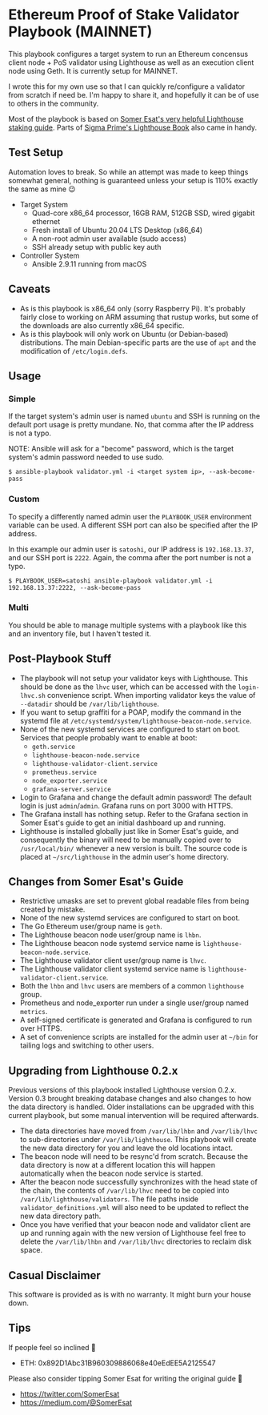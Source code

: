 Ethereum Proof of Stake Validator Playbook (MAINNET)
====================================================

This playbook configures a target system to run an Ethereum concensus client node + PoS validator using Lighthouse as well as an execution
client node using Geth. It is currently setup for MAINNET.

I wrote this for my own use so that I can quickly re/configure a validator from scratch if need be. I'm happy to share it, and hopefully it can be of use to others in the community.

Most of the playbook is based on [Somer Esat's very helpful Lighthouse staking guide](https://medium.com/@SomerEsat/guide-to-staking-on-ethereum-2-0-ubuntu-medalla-lighthouse-c6f3c34597a8). Parts of [Sigma Prime's Lighthouse Book](https://lighthouse-book.sigmaprime.io/become-a-validator-source.html) also came in handy.


Test Setup
----------
Automation loves to break. So while an attempt was made to keep things somewhat general, nothing is guaranteed unless your setup is 110% exactly the same as mine 😉

- Target System
    - Quad-core x86_64 processor, 16GB RAM, 512GB SSD, wired gigabit ethernet
    - Fresh install of Ubuntu 20.04 LTS Desktop (x86_64)
    - A non-root admin user available (sudo access)
    - SSH already setup with public key auth
- Controller System
    - Ansible 2.9.11 running from macOS


Caveats
-------
- As is this playbook is x86_64 only (sorry Raspberry Pi). It's probably fairly close to working on ARM assuming that rustup works, but some of the downloads are also currently x86_64 specific.
- As is this playbook will only work on Ubuntu (or Debian-based) distributions. The main Debian-specific parts are the use of `apt` and the modification of `/etc/login.defs`.


Usage
-----

### Simple

If the target system's admin user is named `ubuntu` and SSH is running on the default port usage is pretty mundane. No, that comma after the IP address is not a typo.

NOTE: Ansible will ask for a "become" password, which is the target system's admin password needed to use sudo.

```
$ ansible-playbook validator.yml -i <target system ip>, --ask-become-pass
```

### Custom

To specify a differently named admin user the `PLAYBOOK_USER` environment variable can be used. A different SSH port can also be specified after the IP address.

In this example our admin user is `satoshi`, our IP address is `192.168.13.37`, and our SSH port is `2222`. Again, the comma after the port number is not a typo.

```
$ PLAYBOOK_USER=satoshi ansible-playbook validator.yml -i 192.168.13.37:2222, --ask-become-pass
```

### Multi

You should be able to manage multiple systems with a playbook like this and an inventory file, but I haven't tested it.


Post-Playbook Stuff
-------------------
- The playbook will not setup your validator keys with Lighthouse. This should be done as the `lhvc` user, which can be accessed with the `login-lhvc.sh` convenience script. When importing validator keys the value of `--datadir` should be `/var/lib/lighthouse`.
- If you want to setup graffiti for a POAP, modify the command in the systemd file at `/etc/systemd/system/lighthouse-beacon-node.service`.
- None of the new systemd services are configured to start on boot. Services that people probably want to enable at boot:
    - `geth.service`
    - `lighthouse-beacon-node.service`
    - `lighthouse-validator-client.service`
    - `prometheus.service`
    - `node_exporter.service`
    - `grafana-server.service`
- Login to Grafana and change the default admin password! The default login is just `admin`/`admin`. Grafana runs on port 3000 with HTTPS.
- The Grafana install has nothing setup. Refer to the Grafana section in Somer Esat's guide to get an initial dashboard up and running.
- Lighthouse is installed globally just like in Somer Esat's guide, and consequently the binary will need to be manually copied over to `/usr/local/bin/` whenever a new version is built. The source code is placed at `~/src/lighthouse` in the admin user's home directory.


Changes from Somer Esat's Guide
-------------------------------
- Restrictive umasks are set to prevent global readable files from being created by mistake.
- None of the new systemd services are configured to start on boot.
- The Go Ethereum user/group name is `geth`.
- The Lighthouse beacon node user/group name is `lhbn`.
- The Lighthouse beacon node systemd service name is `lighthouse-beacon-node.service`.
- The Lighthouse validator client user/group name is `lhvc`.
- The Lighthouse validator client systemd service name is `lighthouse-validator-client.service`.
- Both the `lhbn` and `lhvc` users are members of a common `lighthouse` group.
- Prometheus and node_exporter run under a single user/group named `metrics`.
- A self-signed certificate is generated and Grafana is configured to run over HTTPS.
- A set of convenience scripts are installed for the admin user at `~/bin` for tailing logs and switching to other users.


Upgrading from Lighthouse 0.2.x
-------------------------------
Previous versions of this playbook installed Lighthouse version 0.2.x. Version 0.3 brought
breaking database changes and also changes to how the data directory is handled. Older installations can be
upgraded with this current playbook, but some manual intervention will be required afterwards.

- The data directories have moved from `/var/lib/lhbn` and `/var/lib/lhvc` to sub-directories under
`/var/lib/lighthouse`. This playbook will create the new data directory for you and leave the old locations intact.
- The beacon node will need to be resync'd from scratch. Because the data directory is now at a different location this
will happen automatically when the beacon node service is started.
- After the beacon node successfully synchronizes with the head state of the chain, the contents of `/var/lib/lhvc` need
to be copied into `/var/lib/lighthouse/validators`. The file paths inside `validator_definitions.yml` will also need to
be updated to reflect the new data directory path.
- Once you have verified that your beacon node and validator client are up and running again with the new version of
Lighthouse feel free to delete the `/var/lib/lhbn` and `/var/lib/lhvc` directories to reclaim disk space.


Casual Disclaimer
-----------------

This software is provided as is with no warranty. It might burn your house down.


Tips
----

If people feel so inclined 💌
- ETH: 0x892D1Abc31B960309886068e40eEdEE5A2125547

Please also consider tipping Somer Esat for writing the original guide 🦄
- https://twitter.com/SomerEsat
- https://medium.com/@SomerEsat
